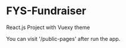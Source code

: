 # FYS-Fundraiser
React.js Project with Vuexy theme

You can visit '/public-pages' after run the app.
